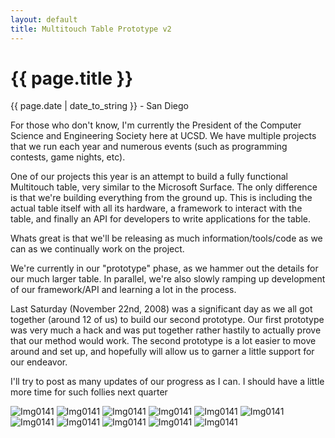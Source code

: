 ```yaml
---
layout: default
title: Multitouch Table Prototype v2
---
```


{{ page.title }}
================
<p class='meta'>{{ page.date | date_to_string }} - San Diego</p>

For those who don't know, I'm currently the President of the Computer Science and Engineering Society here at UCSD. We have multiple projects that we run each year and numerous events (such as programming contests, game nights, etc).

One of our projects this year is an attempt to build a fully functional Multitouch table, very similar to the Microsoft Surface. The only difference is that we're building everything from the ground up. This is including the actual table itself with all its hardware, a framework to interact with the table, and finally an API for developers to write applications for the table. 

Whats great is that we'll be releasing as much information/tools/code as we can as we continually work on the project.

We're currently in our "prototype" phase, as we hammer out the details for our much larger table. In parallel, we're also slowly ramping up development of our framework/API and learning a lot in the process. 

Last Saturday (November 22nd, 2008) was a significant day as we all got together (around 12 of us) to build our second prototype. Our first prototype was very much a hack and was put together rather hastily to actually prove that our method would work. The second prototype is a lot easier to move around and set up, and hopefully will allow us to garner a little support for our endeavor.

I'll try to post as many updates of our progress as I can. I should have a little more time for such follies next quarter

![Img0141](/static/img/MTPv2/242879-0-IMG_0142.jpg.scaled.500.jpg)
![Img0141](/static/img/MTPv2/242879-0-IMG_0151.jpg.scaled.500.jpg)
![Img0141](/static/img/MTPv2/242879-0-IMG_0150.jpg.scaled.500.jpg)
![Img0141](/static/img/MTPv2/242879-0-IMG_0149.jpg.scaled.500.jpg)
![Img0141](/static/img/MTPv2/242879-0-IMG_0148.jpg.scaled.500.jpg)
![Img0141](/static/img/MTPv2/242879-0-IMG_0147.jpg.scaled.500.jpg)
![Img0141](/static/img/MTPv2/242879-0-IMG_0146.jpg.scaled.500.jpg)
![Img0141](/static/img/MTPv2/242879-0-IMG_0145.jpg.scaled.500.jpg)
![Img0141](/static/img/MTPv2/242879-0-IMG_0144.jpg.scaled.500.jpg)
![Img0141](/static/img/MTPv2/242879-0-IMG_0143.jpg.scaled.500.jpg)
![Img0141](/static/img/MTPv2/242879-0-IMG_0152.jpg.scaled.500.jpg)